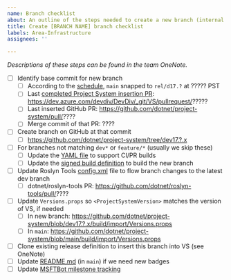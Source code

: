 ```yaml
---
name: Branch checklist
about: An outline of the steps needed to create a new branch (internal use)
title: Create [BRANCH NAME] branch checklist
labels: Area-Infrastructure
assignees: ''

---
```


_Descriptions of these steps can be found in the team OneNote._

<!-- Replace all ? characters as you work through this. -->

- [ ] Identify base commit for new branch
  - [ ] According to the [schedule](https://dev.azure.com/devdiv/DevDiv/_wiki/wikis/DevDiv.wiki/10097/Dev17-Release), `main` snapped to `rel/d17.?` at ????? PST
  - [ ] Last [completed Project System insertion PR](https://dev.azure.com/devdiv/DevDiv/_git/VS/pullrequests?_a=completed&createdBy=9f64bc2f-479b-429f-a665-fec80e130b1f&assignedTo=6e89082d-fdd2-4442-a310-051df5bdc73c): https://dev.azure.com/devdiv/DevDiv/_git/VS/pullrequest/?????
  - [ ] Last inserted GitHub PR: https://github.com/dotnet/project-system/pull/????
  - [ ] Merge commit of that PR: ????
- [ ] Create branch on GitHub at that commit
  - [ ] https://github.com/dotnet/project-system/tree/dev17.?.x
- [ ] For branches not matching `dev*` or `feature/*` (usually we skip these)
  - [ ] Update the [YAML file](https://github.com/dotnet/project-system/blob/main/build/ci/unit-tests.yml) to support CI/PR builds
  - [ ] Update the [signed build definition](https://devdiv.visualstudio.com/DevDiv/_build?definitionId=9675) to build the new branch
- [ ] Update Roslyn Tools [config.xml](https://github.com/dotnet/roslyn-tools/blob/main/src/GitHubCreateMergePRs/config.xml) file to flow branch changes to the latest dev branch
  - [ ] dotnet/roslyn-tools PR: https://github.com/dotnet/roslyn-tools/pull/????
- [ ] Update `Versions.props` so `<ProjectSystemVersion>` matches the version of VS, if needed
    - [ ] In new branch: https://github.com/dotnet/project-system/blob/dev17.?.x/build/import/Versions.props
    - [ ] In `main`: https://github.com/dotnet/project-system/blob/main/build/import/Versions.props
- [ ] Clone existing release definition to insert this branch into VS (see OneNote)
- [ ] Update [README.md](https://github.com/dotnet/project-system/blob/main/README.md) (in `main`) if we need new badges
- [ ] Update [MSFTBot milestone tracking](https://aka.ms/fabricbotconfig)
